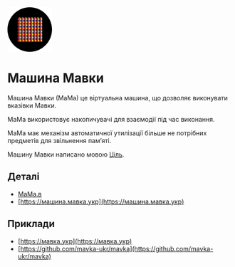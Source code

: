 <img src="ресурси/лого.svg" width="100" height="100" />

# Машина Мавки

Машина Мавки (МаМа) це віртуальна машина, що дозволяє виконувати вказівки Мавки.

МаМа використовує накопичувачі для взаємодії під час виконання.

МаМа має механізм автоматичної утилізації більше не потрібних предметів для звільнення памʼяті.

Машину Мавки написано мовою [Ціль](https://ціль.укр).

## Деталі

- [МаМа.в](./МаМа.в)
- [https://машина.мавка.укр](https://машина.мавка.укр)

## Приклади

- [https://мавка.укр](https://мавка.укр)
- [https://github.com/mavka-ukr/mavka](https://github.com/mavka-ukr/mavka)